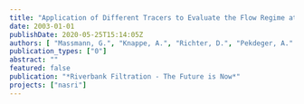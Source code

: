 ```yaml
---
title: "Application of Different Tracers to Evaluate the Flow Regime at Riverbank Filtration Sites in Berlin, Germany"
date: 2003-01-01
publishDate: 2020-05-25T15:14:05Z
authors: [ "Massmann, G.", "Knappe, A.", "Richter, D.", "Pekdeger, A." ]
publication_types: ["0"]
abstract: ""
featured: false
publication: "*Riverbank Filtration - The Future is Now*"
projects: ["nasri"]
---
```


